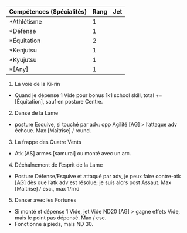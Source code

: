 | Compétences (Spécialités)                     | Rang  | Jet
| --------------------------------------------- | ----- | -------
| *Athlétisme                                   | 1     |
| *Défense                                      | 1     |
| *Équitation                                   | 2     |
| *Kenjutsu                                     | 1     |
| *Kyujutsu                                     | 1     |
| *[Any]                                        | 1     |

1. La voie de la Ki-rin
  * Quand je dépense 1 Vide pour bonus 1k1 school skill, total += [Équitation],
    sauf en posture Centre.
2. Danse de la Lame
  * posture Esquive, si touché par adv: opp Agilité [AG] > l’attaque adv échoue.
    Max [Maîtrise] / round.
3. La frappe des Quatre Vents
  * Atk [AS] armes [samurai] ou monté avec un arc.
4. Déchaînement de l’esprit de la Lame
  * Posture Défense/Esquive et attaqué par adv, je peux faire contre-atk [AG]
    dès que l’atk adv est résolue; je suis alors post Assaut.
    Max [Maitrise] / esc., max 1/rnd
5. Danser avec les Fortunes
  * Si monté et dépense 1 Vide, jet Vide ND20 [AG] > gagne effets Vide, mais le
    point pas dépensé. Max <Vide courant> / esc.
  * Fonctionne à pieds, mais ND 30.

